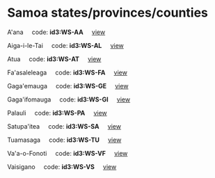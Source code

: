 # Samoa states/provinces/counties
A'ana&nbsp;&nbsp;&nbsp;&nbsp;&nbsp;code: **id3:WS-AA**&nbsp;&nbsp;&nbsp;&nbsp;&nbsp;[view](../../export/geojson/medium/id3/ws/aa.geojson)&nbsp;&nbsp;&nbsp;&nbsp;&nbsp;


Aiga-i-le-Tai&nbsp;&nbsp;&nbsp;&nbsp;&nbsp;code: **id3:WS-AL**&nbsp;&nbsp;&nbsp;&nbsp;&nbsp;[view](../../export/geojson/medium/id3/ws/al.geojson)&nbsp;&nbsp;&nbsp;&nbsp;&nbsp;


Atua&nbsp;&nbsp;&nbsp;&nbsp;&nbsp;code: **id3:WS-AT**&nbsp;&nbsp;&nbsp;&nbsp;&nbsp;[view](../../export/geojson/medium/id3/ws/at.geojson)&nbsp;&nbsp;&nbsp;&nbsp;&nbsp;


Fa'asaleleaga&nbsp;&nbsp;&nbsp;&nbsp;&nbsp;code: **id3:WS-FA**&nbsp;&nbsp;&nbsp;&nbsp;&nbsp;[view](../../export/geojson/medium/id3/ws/fa.geojson)&nbsp;&nbsp;&nbsp;&nbsp;&nbsp;


Gaga'emauga&nbsp;&nbsp;&nbsp;&nbsp;&nbsp;code: **id3:WS-GE**&nbsp;&nbsp;&nbsp;&nbsp;&nbsp;[view](../../export/geojson/medium/id3/ws/ge.geojson)&nbsp;&nbsp;&nbsp;&nbsp;&nbsp;


Gaga'ifomauga&nbsp;&nbsp;&nbsp;&nbsp;&nbsp;code: **id3:WS-GI**&nbsp;&nbsp;&nbsp;&nbsp;&nbsp;[view](../../export/geojson/medium/id3/ws/gi.geojson)&nbsp;&nbsp;&nbsp;&nbsp;&nbsp;


Palauli&nbsp;&nbsp;&nbsp;&nbsp;&nbsp;code: **id3:WS-PA**&nbsp;&nbsp;&nbsp;&nbsp;&nbsp;[view](../../export/geojson/medium/id3/ws/pa.geojson)&nbsp;&nbsp;&nbsp;&nbsp;&nbsp;


Satupa'itea&nbsp;&nbsp;&nbsp;&nbsp;&nbsp;code: **id3:WS-SA**&nbsp;&nbsp;&nbsp;&nbsp;&nbsp;[view](../../export/geojson/medium/id3/ws/sa.geojson)&nbsp;&nbsp;&nbsp;&nbsp;&nbsp;


Tuamasaga&nbsp;&nbsp;&nbsp;&nbsp;&nbsp;code: **id3:WS-TU**&nbsp;&nbsp;&nbsp;&nbsp;&nbsp;[view](../../export/geojson/medium/id3/ws/tu.geojson)&nbsp;&nbsp;&nbsp;&nbsp;&nbsp;


Va'a-o-Fonoti&nbsp;&nbsp;&nbsp;&nbsp;&nbsp;code: **id3:WS-VF**&nbsp;&nbsp;&nbsp;&nbsp;&nbsp;[view](../../export/geojson/medium/id3/ws/vf.geojson)&nbsp;&nbsp;&nbsp;&nbsp;&nbsp;


Vaisigano&nbsp;&nbsp;&nbsp;&nbsp;&nbsp;code: **id3:WS-VS**&nbsp;&nbsp;&nbsp;&nbsp;&nbsp;[view](../../export/geojson/medium/id3/ws/vs.geojson)&nbsp;&nbsp;&nbsp;&nbsp;&nbsp;

